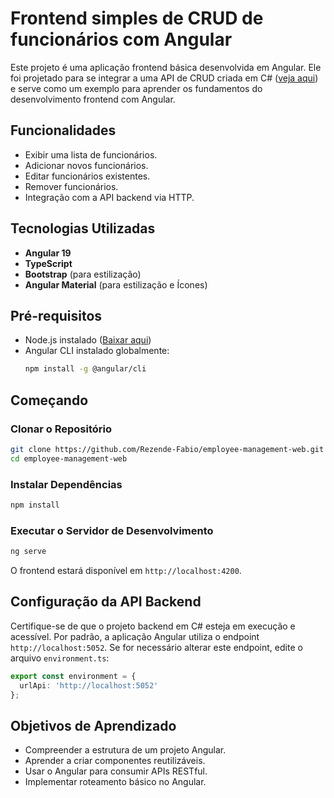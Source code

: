 # Frontend simples de CRUD de funcionários com Angular

Este projeto é uma aplicação frontend básica desenvolvida em Angular. Ele foi projetado para se integrar a uma API de CRUD criada em C# ([veja aqui](https://github.com/Rezende-Fabio/employee-management-api)) e serve como um exemplo para aprender os fundamentos do desenvolvimento frontend com Angular.

## Funcionalidades

- Exibir uma lista de funcionários.
- Adicionar novos funcionários.
- Editar funcionários existentes.
- Remover funcionários.
- Integração com a API backend via HTTP.

## Tecnologias Utilizadas

- **Angular 19**
- **TypeScript**
- **Bootstrap** (para estilização)
- **Angular Material** (para estilização e Ícones)

## Pré-requisitos

- Node.js instalado ([Baixar aqui](https://nodejs.org/))
- Angular CLI instalado globalmente:
  ```bash
  npm install -g @angular/cli
  ```

## Começando

### Clonar o Repositório

```bash
git clone https://github.com/Rezende-Fabio/employee-management-web.git
cd employee-management-web
```

### Instalar Dependências

```bash
npm install
```

### Executar o Servidor de Desenvolvimento

```bash
ng serve
```

O frontend estará disponível em `http://localhost:4200`.

## Configuração da API Backend

Certifique-se de que o projeto backend em C# esteja em execução e acessível. Por padrão, a aplicação Angular utiliza o endpoint `http://localhost:5052`. Se for necessário alterar este endpoint, edite o arquivo `environment.ts`:

```typescript
export const environment = {
  urlApi: 'http://localhost:5052'
};
```

## Objetivos de Aprendizado

- Compreender a estrutura de um projeto Angular.
- Aprender a criar componentes reutilizáveis.
- Usar o Angular para consumir APIs RESTful.
- Implementar roteamento básico no Angular.